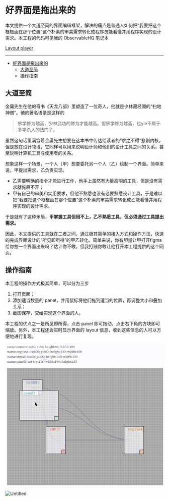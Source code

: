 # 好界面是拖出来的

本文提供一个大道至简的界面编辑框架，解决的痛点是普通人如何把“我要把这个框框画在那个位置”这个朴素的审美需求转化成程序员能看懂并用程序实现的设计需求。本工程的代码可见我的 ObservableHQ 笔记本

[Layout player](https://observablehq.com/@listenzcc/layout-player)

---
- [好界面是拖出来的](#好界面是拖出来的)
  - [大道至简](#大道至简)
  - [操作指南](#操作指南)


## 大道至简

金庸先生在他的奇书《天龙八部》里塑造了一位奇人，他就是少林藏经阁的“扫地神僧”。他的著名语录是这样的

> 佛学修为越高，少林武功的修为才能越高。但佛学修为越高，也yie不屑于多学杀人的法门了。
> 

虽然这句话里满含着金庸先生想要在这本书中传达给读者的“求之不得”悲剧内核，但是放在设计领域，它同样可以用来说明设计师和他们的设计工具之间的关系，甚至说明计算机工具与使用者的关系。

想象这样一个场景，一个人（甲）想要委托另一个人（乙）绘制一个界面。简单来说，甲提出需求，乙负责实现。

- 乙需要明确的指令才能进行工作，他手上虽然有大量高明的工具，但是没有需求就施展不开；
- 甲有自己的审美和实用要求，但他不熟悉也没有必要熟悉设计工具，于是难以把“我要把这个框框画在那个位置”这个朴素的审美需求转化成乙能看懂并用程序实现的设计需求。

于是就有了这种矛盾，**甲掌握工具但用不上，乙不熟悉工具，但必须通过工具提出需求。**

因此，本文提供的工具就在二者之间，通过极其简单的接入方式和操作方法，快速的完成界面设计的“所见即所得”的甲乙转化。简单来说，你有胆量让甲打开figma给你拉一个界面出来吗？估计你不敢。但我打赌你敢让他打开本工程提供的这个网页。

## 操作指南

本工程的操作方式极其简单，可以分为三步

1. 打开页面；
2. 添加适当数量的 panel，并用鼠标将他们拖到适当的位置，再调整大小和叠加关系；
3. 截图保存，交给实现这个界面的人。

本工程的优点之一是所见即所得，点击 panel 即可拖动，点击右下角的方块即可缩放。另外，本工程还会实时显示界面的 layout 信息，收到这些信息的人可以方便地进行复现。

![20230808-194707.gif](%E5%A5%BD%E7%95%8C%E9%9D%A2%E6%98%AF%E6%8B%96%E5%87%BA%E6%9D%A5%E7%9A%84%20052fb44d7a304d059e0717d71d6bbf9c/20230808-194707.gif)

![Untitled](%E5%A5%BD%E7%95%8C%E9%9D%A2%E6%98%AF%E6%8B%96%E5%87%BA%E6%9D%A5%E7%9A%84%20052fb44d7a304d059e0717d71d6bbf9c/Untitled.png)